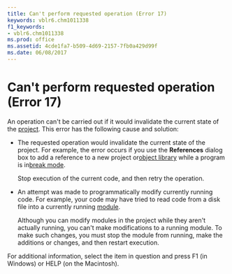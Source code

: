```yaml
---
title: Can't perform requested operation (Error 17)
keywords: vblr6.chm1011338
f1_keywords:
- vblr6.chm1011338
ms.prod: office
ms.assetid: 4cde1fa7-b509-4d69-2157-7fb0a429d99f
ms.date: 06/08/2017
---
```



# Can't perform requested operation (Error 17)

An operation can't be carried out if it would invalidate the current state of the [project](../../Glossary/vbe-glossary.md). This error has the following cause and solution:



- The requested operation would invalidate the current state of the project. For example, the error occurs if you use the  **References** dialog box to add a reference to a new project or[object library](../../Glossary/vbe-glossary.md) while a program is in[break mode](../../Glossary/vbe-glossary.md).
    
    Stop execution of the current code, and then retry the operation.
    
- An attempt was made to programmatically modify currently running code. For example, your code may have tried to read code from a disk file into a currently running [module](../../Glossary/vbe-glossary.md).
    
    Although you can modify modules in the project while they aren't actually running, you can't make modifications to a running module. To make such changes, you must stop the module from running, make the additions or changes, and then restart execution.
    

For additional information, select the item in question and press F1 (in Windows) or HELP (on the Macintosh).

